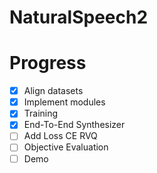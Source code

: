 # NaturalSpeech2

# Progress
- [x] Align datasets
- [x] Implement modules
- [x] Training
- [x] End-To-End Synthesizer
- [ ] Add Loss CE RVQ
- [ ] Objective Evaluation
- [ ] Demo

